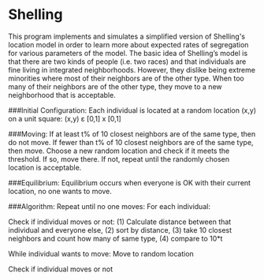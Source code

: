 # Shelling
This program implements and simulates a simplified version of Shelling's location model in order to learn more about expected rates of segregation for various parameters of the model. The basic idea of Shelling’s model is that there are two kinds of people (i.e. two races) and that individuals are fine living in integrated neighborhoods. However, they dislike being extreme minorities where most of their neighbors are of the other type. When too many of their neighbors are of the other type, they move to a new neighborhood that is acceptable.

###Initial Configuration:
Each individual is located at a random location (x,y) on a unit square:
(x,y) ε [0,1] x [0,1]

###Moving:
If at least t% of 10 closest neighbors are of the same type, then do not move.
If fewer than t% of 10 closest neighbors are of the same type, then move. Choose a new random location and check if it meets the threshold. If so, move there. If not, repeat until the randomly chosen location is acceptable.

###Equilibrium:
Equilibrium occurs when everyone is OK with their current location, no one wants to move.

###Algorithm:
Repeat until no one moves: For each individual:

  Check if individual moves or not: (1) Calculate distance between that individual and everyone else, (2) sort by distance, (3) take 10 closest neighbors and count how many of same type, (4) compare to 10*t
  
  While individual wants to move: Move to random location
  
  Check if individual moves or not
